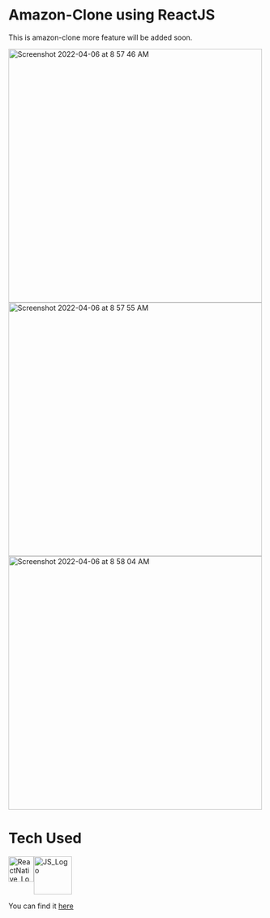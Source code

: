 # Amazon-Clone using ReactJS
This is amazon-clone more feature will be added soon.

<img width="500" alt="Screenshot 2022-04-06 at 8 57 46 AM" src="https://user-images.githubusercontent.com/16948492/161890124-27a693ec-0f39-44c4-8896-04e7ddff08f6.png">

<img width="500" alt="Screenshot 2022-04-06 at 8 57 55 AM" src="https://user-images.githubusercontent.com/16948492/161890375-bf3c55e8-c8dc-46af-b05f-f98241d7406c.png">

<img width="500" alt="Screenshot 2022-04-06 at 8 58 04 AM" src="https://user-images.githubusercontent.com/16948492/161890259-4bae4045-2f89-4cb6-bc53-84f49f4dd4c3.png">




# Tech Used
 <div style="display: flex;">
   <a href="https://www.reactnative.dev">
     <img src="https://d33wubrfki0l68.cloudfront.net/554c3b0e09cf167f0281fda839a5433f2040b349/ecfc9/img/header_logo.svg" alt="ReactNative_Logo" width="50"/>
   </a>
   <a href="https://www.javascript.com">
    <img src="http://code-institute-org.github.io/Full-Stack-Web-Developer-Stream-0/assets/javascript.png" alt="JS_Logo" width="75"/>
   </a>
 </div>

You can find it [here](https://clone-f24bf.web.app/)
